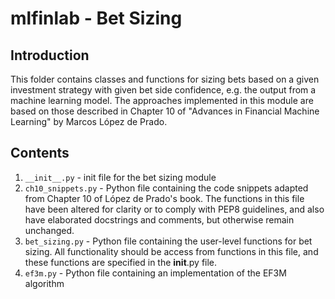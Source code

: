 # mlfinlab - Bet Sizing

## Introduction
This folder contains classes and functions for sizing bets based on a given investment strategy with given bet side confidence, e.g. the output from a machine learning model. The approaches implemented in this module are based on those described in Chapter 10 of "Advances in Financial Machine Learning" by Marcos López de Prado.

## Contents
1. `__init__.py` - init file for the bet sizing module
2. `ch10_snippets.py` - Python file containing the code snippets adapted from Chapter 10 of López de Prado's book. The functions in this file have been altered for clarity or to comply with PEP8 guidelines, and also have elaborated docstrings and comments, but otherwise remain unchanged.
3. `bet_sizing.py` - Python file containing the user-level functions for bet sizing. All functionality should be access from functions in this file, and these functions are specified in the __init__.py file.
4. `ef3m.py` - Python file containing an implementation of the EF3M algorithm
